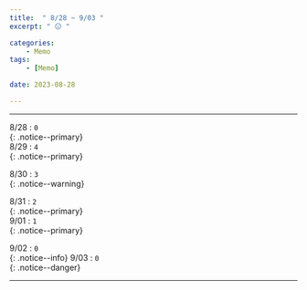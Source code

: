 ```yaml
---
title:  " 8/28 ~ 9/03 "
excerpt: " 😐 "

categories:
    - Memo
tags:
    - [Memo]

date: 2023-08-28

---
```

- - -
<!-- 약 -->

8/28 : `0`   
{: .notice--primary}  
8/29 : `4`   
{: .notice--primary}  

8/30 : `3`   
{: .notice--warning}  

8/31 : `2`   
{: .notice--primary}  
9/01 : `1`  
{: .notice--primary} 


9/02 : `0`      
{: .notice--info} 
9/03 : `0`   
{: .notice--danger}  


<!-- {: .notice}
{: .notice--primary}
{: .notice--info}
{: .notice--warning}
{: .notice--success}
{: .notice--danger} 
😄 😐 🙁 😡
-->
- - -